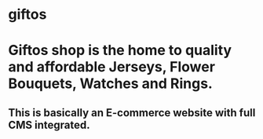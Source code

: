 # giftos

<h1>Giftos shop is the home to quality and affordable Jerseys, Flower Bouquets, Watches and Rings.</h1>
<h2>This is basically an E-commerce website with full CMS integrated.</h3>